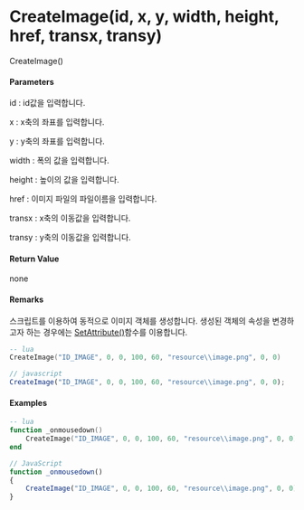 # CreateImage\(id, x, y, width, height, href, transx, transy\)

CreateImage\(\)

#### Parameters

id : id값을 입력합니다.

x : x축의 좌표를 입력합니다.

y : y축의 좌표를 입력합니다.

width : 폭의 값을 입력합니다.

height : 높이의 값을 입력합니다.

href : 이미지 파일의 파일이름을 입력합니다.

transx : x축의 이동값을 입력합니다.

transy : y축의 이동값을 입력합니다.

#### Return Value

none

#### Remarks

스크립트를 이용하여 동적으로 이미지 객체를 생성합니다. 생성된 객체의 속성을 변경하고자 하는 경우에는 [SetAttribute\(\)](https://expnuni.gitbooks.io/enuspace/content/ScriptAPI/SetAttribute.html)함수를 이용합니다.

```lua
-- lua
CreateImage("ID_IMAGE", 0, 0, 100, 60, "resource\\image.png", 0, 0)
```

```js
// javascript
CreateImage("ID_IMAGE", 0, 0, 100, 60, "resource\\image.png", 0, 0);
```

#### 

#### Examples

```lua
-- lua
function _onmousedown()
    CreateImage("ID_IMAGE", 0, 0, 100, 60, "resource\\image.png", 0, 0)
end
```

```js
// JavaScript
function _onmousedown()
{    
    CreateImage("ID_IMAGE", 0, 0, 100, 60, "resource\\image.png", 0, 0);
}
```




